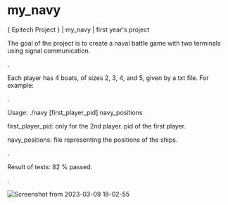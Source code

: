 # my_navy
{ Epitech Project } | my_navy | first year's project

The goal of the project is to create a naval battle game with two terminals using signal communication.

.

Each player has 4 boats, of sizes 2, 3, 4, and 5, given by a txt file. For example:

.

Usage:
./navy [first_player_pid] navy_positions

first_player_pid: only for the 2nd player. pid of the first player.

navy_positions: file representing the positions of the ships.

.

Result of tests: 82 % passed.

.

![Screenshot from 2023-03-09 18-02-55](https://user-images.githubusercontent.com/114654373/224101317-02bc1cde-9268-4301-affb-7513726531b9.png)

